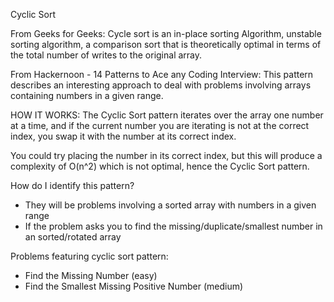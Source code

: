 Cyclic Sort

From Geeks for Geeks: 
Cycle sort is an in-place sorting Algorithm, unstable sorting algorithm, a comparison sort that is theoretically optimal in terms of the total number of writes to the original array. 

From Hackernoon - 14 Patterns to Ace any Coding Interview:
This pattern describes an interesting approach to deal with problems involving arrays containing numbers in a given range. 

HOW IT WORKS:
The Cyclic Sort pattern iterates over the array one number at a time, and if the current number you are iterating is not at the correct index, you swap it with the number at its correct index. 

You could try placing the number in its correct index, but this will produce a complexity of O(n^2) which is not optimal, hence the Cyclic Sort pattern.

How do I identify this pattern?

- They will be problems involving a sorted array with numbers in a given range
- If the problem asks you to find the missing/duplicate/smallest number in an sorted/rotated array

Problems featuring cyclic sort pattern:

- Find the Missing Number (easy)
- Find the Smallest Missing Positive Number (medium)
